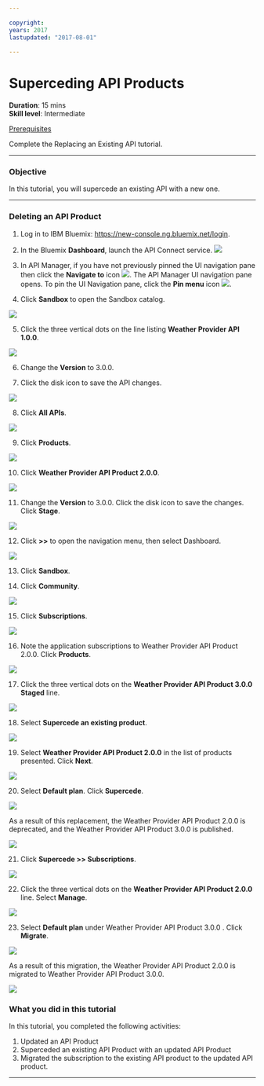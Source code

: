 ```yaml
---
 
copyright:
years: 2017
lastupdated: "2017-08-01"
 
---
```

# Superceding API Products
**Duration**: 15 mins  
**Skill level**: Intermediate  

[Prerequisites](https://github.com/ibm-apiconnect/getting-started/blob/master/bluemix/0-prereq/README.md)

Complete the Replacing an Existing API tutorial.

---
### Objective
In this tutorial, you will supercede an existing API with a new one.

---
### Deleting an API Product
1. Log in to IBM Bluemix: https://new-console.ng.bluemix.net/login.

2. In the Bluemix **Dashboard**, launch the API Connect service.
![](images/Bluemix.png)

3. In API Manager, if you have not previously pinned the UI navigation pane then click the **Navigate to** icon ![](images/navigate-to.png).  The API Manager UI navigation pane opens. To pin the UI Navigation pane, click the **Pin menu** icon ![](images/pinned.png).

4. Click **Sandbox** to open the Sandbox catalog.  


![](images/del-sandbox-list.png)


5. Click the three vertical dots on the line listing **Weather Provider API 1.0.0**.  


![](images/sup-prod-list1.png)


6. Change the **Version** to 3.0.0.


7. Click the disk icon to save the API changes.  


![](images/sup-change-version.png)


8. Click **All APIs**.  


![](images/rep-all-apis.png)


9. Click **Products**.  


![](images/sup-prods.png)

10.	Click **Weather Provider API Product 2.0.0**.  


![](images/sup-draft-prod-list.png)


11.	Change the **Version** to 3.0.0. Click the disk icon to save the changes. Click **Stage**.  


![](images/sup-change-prod-vers-3.png)


12.	Click **>>** to open the navigation menu, then select Dashboard.  


![](images/rep-dashboard.png)


13.	Click **Sandbox**.


14.	Click **Community**.  


![](images/sup-sand-dash.png)


15.	Click **Subscriptions**.  


![](images/sup-comm-orgs.png)


16.	Note the application subscriptions to Weather Provider API Product 2.0.0.  Click **Products**.  


![](images/sup-scriptions-200.png)  


17.	Click the three vertical dots on the **Weather Provider API Product 3.0.0 Staged** line.  


![](images/sup-stage-prod-3.png)


18.	Select **Supercede an existing product**.  


![](images/sup-super-prod.png)


19.	Select **Weather Provider API Product 2.0.0** in the list of products presented.  Click **Next**.  


![](images/sup-super-dialog-1.png)


20.	Select **Default plan**.  Click **Supercede**.  


![](images/sup-super-dialog-2.png)


As a result of this replacement, the Weather Provider API Product 2.0.0 is deprecated, and the Weather Provider API Product 3.0.0 is published.  


![](images/sup-dash-prods-3.png) 
 
21.	Click **Supercede >> Subscriptions**.  


![](images/sup-scriptions-200.png)

 
22.	Click the three vertical dots on the **Weather Provider API Product 2.0.0** line.  Select **Manage**.  


![](images/sup-dots-manage.png) 


23.	Select **Default plan** under Weather Provider API Product 3.0.0 .  Click **Migrate**.  


![](images/sup-migrate-dialog.png)


As a result of this migration, the Weather Provider API Product 2.0.0 is migrated to Weather Provider API Product 3.0.0.  


![](images/sup-migrated.png) 
 

 
### What you did in this tutorial
In this tutorial, you completed the following activities:
1. Updated an API Product
2. Superceded an existing API Product with an updated API Product
3. Migrated the subscription to the existing API product to the updated API product.

---
